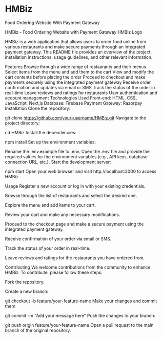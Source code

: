 # HMBiz
Food Ordering Website With Payment Gateway


HMBiz - Food Ordering Website with Payment Gateway
HMBiz Logo

HMBiz is a web application that allows users to order food online from various restaurants and make secure payments through an integrated payment gateway. This README file provides an overview of the project, installation instructions, usage guidelines, and other relevant information.

Features
Browse through a wide range of restaurants and their menus
Select items from the menu and add them to the cart
View and modify the cart contents before placing the order
Proceed to checkout and make payments securely using the integrated payment gateway
Receive order confirmation and updates via email or SMS
Track the status of the order in real-time
Leave reviews and ratings for restaurants
User authentication and account management
Technologies Used
Front-end: HTML, CSS, JavaScript, Next.js
Database: Firebase
Payment Gateway: Razorpay
Installation
Clone the repository:


git clone https://github.com/your-username/HMBiz.git
Navigate to the project directory:

cd HMBiz
Install the dependencies:


npm install
Set up the environment variables:

Rename the .env.example file to .env.
Open the .env file and provide the required values for the environment variables (e.g., API keys, database connection URL, etc.).
Start the development server:

npm start
Open your web browser and visit http://localhost:3000 to access HMBiz.

Usage
Register a new account or log in with your existing credentials.

Browse through the list of restaurants and select the desired one.

Explore the menu and add items to your cart.

Review your cart and make any necessary modifications.

Proceed to the checkout page and make a secure payment using the integrated payment gateway.

Receive confirmation of your order via email or SMS.

Track the status of your order in real-time.

Leave reviews and ratings for the restaurants you have ordered from.

Contributing
We welcome contributions from the community to enhance HMBiz. To contribute, please follow these steps:

Fork the repository.

Create a new branch:


git checkout -b feature/your-feature-name
Make your changes and commit them:



git commit -m "Add your message here"
Push the changes to your branch:



git push origin feature/your-feature-name
Open a pull request to the main branch of the original repository.







